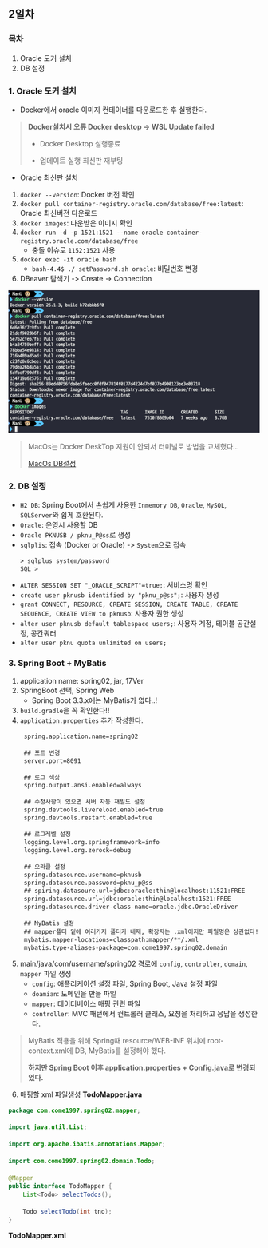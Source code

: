 ## 2일차

### 목차
1. Oracle 도커 설치
2. DB 설정

### **1. Oracle 도커 설치**
- Docker에서 oracle 이미지 컨테이너를 다운로드한 후 실행한다.
> **Docker설치시 오류 Docker desktop -> WSL Update failed**
>
  > - Docker Desktop 실행종료
  >
  > - 업데이트 실행 최신판 재부팅
- Oracle 최신판 설치
1. `docker --version`: Docker 버전 확인
2. `docker pull container-registry.oracle.com/database/free:latest`: Oracle 최신버전 다운로드
3. `docker images`: 다운받은 이미지 확인
4. `docker run -d -p 1521:1521 --name oracle container-registry.oracle.com/database/free`
   - 충돌 이슈로 `1152:1521` 사용 
5. `docker exec -it oracle bash`
   - `bash-4.4$ ./ setPassword.sh oracle`: 비밀번호 변경
6. DBeaver 탐색기 -> Create -> Connection

<img src="../images/md01.png" width = "710">

> MacOs는 Docker DeskTop 지원이 안되서 터미널로 방법을 교체했다...
>
> [MacOs DB설정](https://github.com/king-dong-gun/PKUN_DB/blob/master/md/day01.md)


### **2. DB 설정**
- `H2 DB`: Spring Boot에서 손쉽게 사용한 `Inmemory DB`, `Oracle`, `MySQL`, `SQLServer`와 쉽게 호환된다.
- `Oracle`: 운영시 사용할 DB
- `Oracle PKNUSB / pknu_P@ss`로 생성
- `sqlplis`: 접속 (Docker or Oracle) -> `System`으로 접속
  ```shell
  > sqlplus system/password
  SQL >
  ```
- `ALTER SESSION SET "_ORACLE_SCRIPT"=true;`: 서비스명 확인
- `create user pknusb identified by "pknu_p@ss";`: 사용자 생성
- `grant CONNECT, RESOURCE, CREATE SESSION, CREATE TABLE, CREATE SEQUENCE, CREATE VIEW to pknusb`: 사용자 권한 생성
- `alter user pknusb default tablespace users;`: 사용자 계정, 테이블 공간설정, 공간쿼터
- `alter user pknu quota unlimited on users;`

### **3. Spring Boot + MyBatis**
1. application name: spring02, jar, 17Ver
2. SpringBoot 선택, Spring Web
    - Spring Boot 3.3.x에는 MyBatis가 없다..!
3. `build.gradle`을 꼭 확인한다!!
4. `application.properties` 추가 작성한다.
   ```properties
    spring.application.name=spring02

    ## 포트 변경
    server.port=8091

    ## 로그 색상
    spring.output.ansi.enabled=always

    ## 수정사항이 있으면 서버 자동 재빌드 설정
    spring.devtools.livereload.enabled=true
    spring.devtools.restart.enabled=true

    ## 로그레벨 설정
    logging.level.org.springframework=info
    logging.level.org.zerock=debug

    ## 오라클 설정
    spring.datasource.username=pknusb
    spring.datasource.password=pknu_p@ss
    ## spiring.datasoure.url=jdbc:oracle:thin@localhost:11521:FREE
    spring.datasource.url=jdbc:oracle:thin@localhost:1521:FREE
    spring.datasource.driver-class-name=oracle.jdbc.OracleDriver

    ## MyBatis 설정
    ## mapper폴더 밑에 여러가지 폴더가 내재, 확장자는 .xml이지만 파일명은 상관없다!
    mybatis.mapper-locations=classpath:mapper/**/.xml
    mybatis.type-aliases-package=com.come1997.spring02.domain
   ```
5. main/java/com/username/spring02 경로에 `config`, `controller`, `domain`, `mapper` 파일 생성
    - `config`: 애플리케이션 설정 파일, Spring Boot, Java 설정 파일
    - `doamian`: 도메인을 만들 파일
    - `mapper`: 데이터베이스 매핑 관련 파일
    - `controller`: MVC 패턴에서 컨트롤러 클래스, 요청을 처리하고 응답을 생성한다.
> MyBatis 적용을 위해 Spring때 resource/WEB-INF 위치에 root-context.xml에 DB, MyBatis를 설정해야 했다. 
>
> **하지만 Spring Boot 이후 application.properties + Config.java로 변경되었다.**
6. 매핑할 xml 파일생성
**TodoMapper.java**
```java
package com.come1997.spring02.mapper;

import java.util.List;

import org.apache.ibatis.annotations.Mapper;

import com.come1997.spring02.domain.Todo;

@Mapper
public interface TodoMapper {
    List<Todo> selectTodos();

    Todo selectTodo(int tno);
}

```
**TodoMapper.xml**
```xml

```